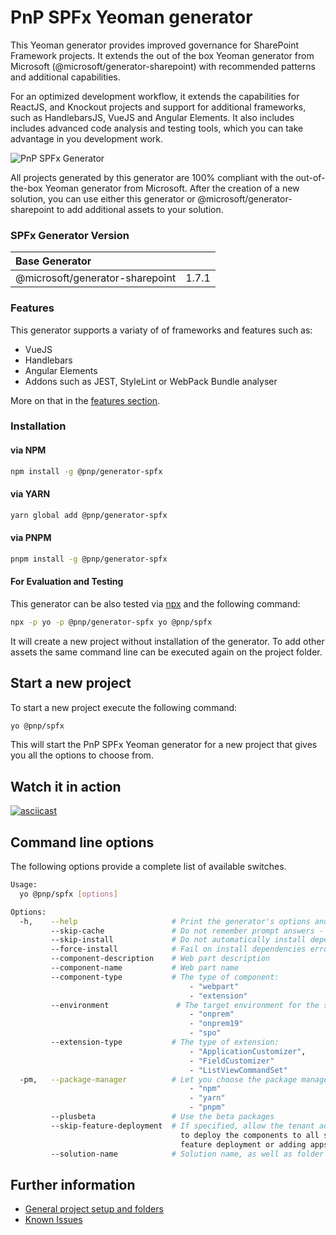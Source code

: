 # PnP SPFx Yeoman generator
This Yeoman generator provides improved governance for SharePoint Framework projects. It extends the out of the box Yeoman generator from Microsoft (@microsoft/generator-sharepoint) with recommended patterns and additional capabilities.

For an optimized development workflow, it extends the capabilities for ReactJS, and Knockout projects and support for additional frameworks, such as HandlebarsJS, VueJS and Angular Elements. It also includes includes advanced code analysis and testing tools, which you can take advantage in you development work.

![PnP SPFx Generator][logo]

All projects generated by this generator are 100% compliant with the out-of-the-box Yeoman generator from Microsoft. After the creation of a new solution, you can use either this generator or @microsoft/generator-sharepoint to add additional assets to your solution.

### SPFx Generator Version

| Base Generator | |
|:--|:--|
| @microsoft/generator-sharepoint | 1.7.1 |

### Features

This generator supports a variaty of of frameworks and features such as:

* VueJS
* Handlebars
* Angular Elements
* Addons such as JEST, StyleLint or WebPack Bundle analyser

More on that in the [features section](/generator-spfx/features/).


### Installation

#### via NPM

```sh
npm install -g @pnp/generator-spfx
```

#### via YARN

```sh
yarn global add @pnp/generator-spfx
```

#### via PNPM

```sh
pnpm install -g @pnp/generator-spfx
```

#### For Evaluation and Testing

This generator can be also tested via [npx](https://medium.com/@maybekatz/introducing-npx-an-npm-package-runner-55f7d4bd282b) and the following command:

```sh
npx -p yo -p @pnp/generator-spfx yo @pnp/spfx
```

It will create a new project without installation of the generator. To add other assets the same command line can be executed again on the project folder.

## Start a new project

To start a new project execute the following command:

```sh
yo @pnp/spfx
```

This will start the PnP SPFx Yeoman generator for a new project that gives you all the options to choose from.

## Watch it in action

[![asciicast](https://asciinema.org/a/196170.png)](https://asciinema.org/a/196170)

## Command line options

The following options provide a complete list of available switches.

```bash
Usage:
  yo @pnp/spfx [options]

Options:
  -h,    --help                     # Print the generator's options and usage
         --skip-cache               # Do not remember prompt answers - Default: false
         --skip-install             # Do not automatically install dependencies - Default: false
         --force-install            # Fail on install dependencies error - Default: false
         --component-description    # Web part description
         --component-name           # Web part name
         --component-type           # The type of component:
                                        - "webpart"
                                        - "extension"
         --environment               # The target environment for the solution:
                                        - "onprem"
                                        - "onprem19"
                                        - "spo"
         --extension-type           # The type of extension:
                                        - "ApplicationCustomizer",
                                        - "FieldCustomizer"
                                        - "ListViewCommandSet"
  -pm,   --package-manager          # Let you choose the package manager:
                                        - "npm"
                                        - "yarn"
                                        - "pnpm"
         --plusbeta                 # Use the beta packages
         --skip-feature-deployment  # If specified, allow the tenant admin the choice of being able
                                      to deploy the components to all sites immediately without running any
                                      feature deployment or adding apps in sites
         --solution-name            # Solution name, as well as folder name
```


## Further information

* [General project setup and folders](./compose/index.md)
* [Known Issues](./known-issues.md)


[logo]: ./assets/pnpspfx-title.png
